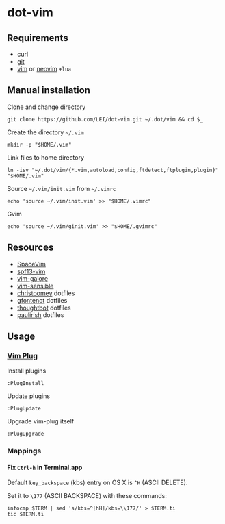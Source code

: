 # dot-vim

## Requirements

- curl
- [git](https://git-scm.com)
- [vim](https://github.com/vim/vim) or [neovim](https://neovim.io) `+lua`

## Manual installation

Clone and change directory

    git clone https://github.com/LEI/dot-vim.git ~/.dot/vim && cd $_

Create the directory `~/.vim`

    mkdir -p "$HOME/.vim"

Link files to home directory

    ln -isv "~/.dot/vim/{*.vim,autoload,config,ftdetect,ftplugin,plugin}" "$HOME/.vim"

Source `~/.vim/init.vim` from `~/.vimrc`

    echo 'source ~/.vim/init.vim' >> "$HOME/.vimrc"

Gvim

    echo 'source ~/.vim/ginit.vim' >> "$HOME/.gvimrc"

## Resources

- [SpaceVim](https://github.com/SpaceVim/SpaceVim)
- [spf13-vim](https://github.com/spf13/spf13-vim)
- [vim-galore](https://github.com/mhinz/vim-galore)
- [vim-sensible](https://github.com/tpope/vim-sensible)
- [christoomey](https://github.com/christoomey/dotfiles) dotfiles
- [gfontenot](https://github.com/gfontenot/dotfiles/tree/master/tag-vim) dotfiles
- [thoughtbot](https://github.com/thoughtbot/dotfiles) dotfiles
- [paulirish](https://github.com/paulirish/dotfiles/blob/master/.vimrc) dotfiles

## Usage

### [Vim Plug](https://github.com/junegunn/vim-plug)

Install plugins

    :PlugInstall

Update plugins

    :PlugUpdate

Upgrade vim-plug itself

    :PlugUpgrade

### Mappings

#### Fix `Ctrl-h` in Terminal.app

Default `key_backspace` (kbs) entry on OS X is `^H` (ASCII DELETE).

Set it to `\177` (ASCII BACKSPACE) with these commands:

    infocmp $TERM | sed 's/kbs=^[hH]/kbs=\\177/' > $TERM.ti
    tic $TERM.ti
